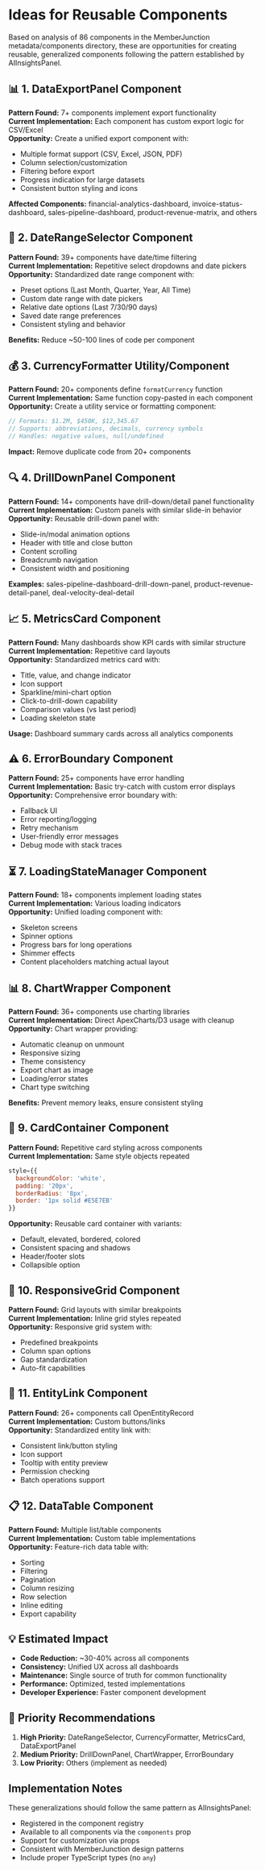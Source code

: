 # Ideas for Reusable Components

Based on analysis of 86 components in the MemberJunction metadata/components directory, these are opportunities for creating reusable, generalized components following the pattern established by AIInsightsPanel.

## 📊 1. DataExportPanel Component
**Pattern Found:** 7+ components implement export functionality  
**Current Implementation:** Each component has custom export logic for CSV/Excel  
**Opportunity:** Create a unified export component with:
- Multiple format support (CSV, Excel, JSON, PDF)
- Column selection/customization
- Filtering before export
- Progress indication for large datasets
- Consistent button styling and icons

**Affected Components:** financial-analytics-dashboard, invoice-status-dashboard, sales-pipeline-dashboard, product-revenue-matrix, and others

## 📅 2. DateRangeSelector Component
**Pattern Found:** 39+ components have date/time filtering  
**Current Implementation:** Repetitive select dropdowns and date pickers  
**Opportunity:** Standardized date range component with:
- Preset options (Last Month, Quarter, Year, All Time)
- Custom date range with date pickers
- Relative date options (Last 7/30/90 days)
- Saved date range preferences
- Consistent styling and behavior

**Benefits:** Reduce ~50-100 lines of code per component

## 💰 3. CurrencyFormatter Utility/Component
**Pattern Found:** 20+ components define `formatCurrency` function  
**Current Implementation:** Same function copy-pasted in each component  
**Opportunity:** Create a utility service or formatting component:
```javascript
// Formats: $1.2M, $450K, $12,345.67
// Supports: abbreviations, decimals, currency symbols
// Handles: negative values, null/undefined
```
**Impact:** Remove duplicate code from 20+ components

## 🔍 4. DrillDownPanel Component
**Pattern Found:** 14+ components have drill-down/detail panel functionality  
**Current Implementation:** Custom panels with similar slide-in behavior  
**Opportunity:** Reusable drill-down panel with:
- Slide-in/modal animation options
- Header with title and close button
- Content scrolling
- Breadcrumb navigation
- Consistent width and positioning

**Examples:** sales-pipeline-dashboard-drill-down-panel, product-revenue-detail-panel, deal-velocity-deal-detail

## 📈 5. MetricsCard Component
**Pattern Found:** Many dashboards show KPI cards with similar structure  
**Current Implementation:** Repetitive card layouts  
**Opportunity:** Standardized metrics card with:
- Title, value, and change indicator
- Icon support
- Sparkline/mini-chart option
- Click-to-drill-down capability
- Comparison values (vs last period)
- Loading skeleton state

**Usage:** Dashboard summary cards across all analytics components

## ⚠️ 6. ErrorBoundary Component
**Pattern Found:** 25+ components have error handling  
**Current Implementation:** Basic try-catch with custom error displays  
**Opportunity:** Comprehensive error boundary with:
- Fallback UI
- Error reporting/logging
- Retry mechanism
- User-friendly error messages
- Debug mode with stack traces

## ⏳ 7. LoadingStateManager Component
**Pattern Found:** 18+ components implement loading states  
**Current Implementation:** Various loading indicators  
**Opportunity:** Unified loading component with:
- Skeleton screens
- Spinner options
- Progress bars for long operations
- Shimmer effects
- Content placeholders matching actual layout

## 📊 8. ChartWrapper Component
**Pattern Found:** 36+ components use charting libraries  
**Current Implementation:** Direct ApexCharts/D3 usage with cleanup  
**Opportunity:** Chart wrapper providing:
- Automatic cleanup on unmount
- Responsive sizing
- Theme consistency
- Export chart as image
- Loading/error states
- Chart type switching

**Benefits:** Prevent memory leaks, ensure consistent styling

## 🎨 9. CardContainer Component
**Pattern Found:** Repetitive card styling across components  
**Current Implementation:** Same style objects repeated
```javascript
style={{ 
  backgroundColor: 'white', 
  padding: '20px', 
  borderRadius: '8px', 
  border: '1px solid #E5E7EB' 
}}
```
**Opportunity:** Reusable card container with variants:
- Default, elevated, bordered, colored
- Consistent spacing and shadows
- Header/footer slots
- Collapsible option

## 📱 10. ResponsiveGrid Component
**Pattern Found:** Grid layouts with similar breakpoints  
**Current Implementation:** Inline grid styles repeated  
**Opportunity:** Responsive grid system with:
- Predefined breakpoints
- Column span options
- Gap standardization
- Auto-fit capabilities

## 🔗 11. EntityLink Component
**Pattern Found:** 26+ components call OpenEntityRecord  
**Current Implementation:** Custom buttons/links  
**Opportunity:** Standardized entity link with:
- Consistent link/button styling
- Icon support
- Tooltip with entity preview
- Permission checking
- Batch operations support

## 📋 12. DataTable Component
**Pattern Found:** Multiple list/table components  
**Current Implementation:** Custom table implementations  
**Opportunity:** Feature-rich data table with:
- Sorting
- Filtering
- Pagination
- Column resizing
- Row selection
- Inline editing
- Export capability

## 💡 Estimated Impact
- **Code Reduction:** ~30-40% across all components
- **Consistency:** Unified UX across all dashboards
- **Maintenance:** Single source of truth for common functionality
- **Performance:** Optimized, tested implementations
- **Developer Experience:** Faster component development

## 🎯 Priority Recommendations
1. **High Priority:** DateRangeSelector, CurrencyFormatter, MetricsCard, DataExportPanel
2. **Medium Priority:** DrillDownPanel, ChartWrapper, ErrorBoundary
3. **Low Priority:** Others (implement as needed)

## Implementation Notes
These generalizations should follow the same pattern as AIInsightsPanel:
- Registered in the component registry
- Available to all components via the `components` prop
- Support for customization via props
- Consistent with MemberJunction design patterns
- Include proper TypeScript types (no `any`)